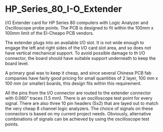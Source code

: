 # HP_Series_80_I-O_Extender
I/O Extender card for HP Series 80 computers with Logic Analyzer and Oscilloscope probe points.
The PCB is designed to fit within the 100mm x 100mm limit of the El-Cheapo PCB vendors.

The extender plugs into an available I/O slot. It is not wide enough to engage the left
and right sides of the I/O card slot area, and so does not have vertical mechanical
support. To avoid possible damage to th I/O connector, the board should have suitable
support underneath to keep the board level.

A primary goal was to keep it cheap, and since several Chinese PCB fab companies have
fairly good pricing for small quantities of 2 layer, 100 mm x 100 mm (or smaller)
boards, this design fits within this requirement.

All the pins from the I/O connector are routed to the extender connector with 0.060"
traces (1.5 mm). There is an oscilloscope test point for every signal. There are also
three 10 pin headers (5x2) that are layed out to match the very cheap 8 channel logic
analyzers. The choice of signals on these connectors is based on my current project
needs. Obviously, alternative combinations of signals can be achieved by using the
oscilloscope test points.
